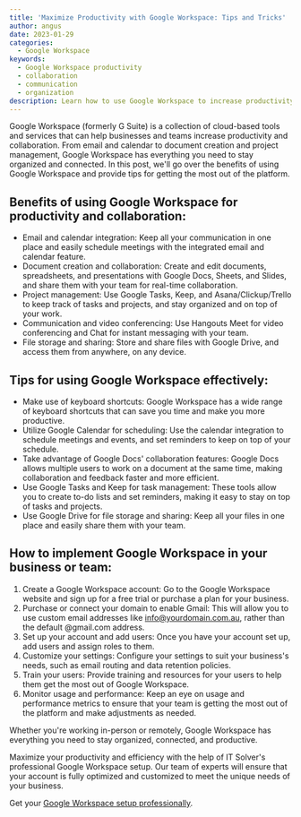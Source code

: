 ```yaml
---
title: 'Maximize Productivity with Google Workspace: Tips and Tricks'
author: angus
date: 2023-01-29
categories:
  - Google Workspace
keywords: 
  - Google Workspace productivity
  - collaboration
  - communication
  - organization
description: Learn how to use Google Workspace to increase productivity and collaboration for your business or team. Get tips and best practices for using the platform effectively.
---
```

Google Workspace (formerly G Suite) is a collection of cloud-based tools and services that can help businesses and teams increase productivity and collaboration. From email and calendar to document creation and project management, Google Workspace has everything you need to stay organized and connected. In this post, we'll go over the benefits of using Google Workspace and provide tips for getting the most out of the platform.

## Benefits of using Google Workspace for productivity and collaboration:

- Email and calendar integration: Keep all your communication in one place and easily schedule meetings with the integrated email and calendar feature.
- Document creation and collaboration: Create and edit documents, spreadsheets, and presentations with Google Docs, Sheets, and Slides, and share them with your team for real-time collaboration.
- Project management: Use Google Tasks, Keep, and Asana/Clickup/Trello to keep track of tasks and projects, and stay organized and on top of your work.
- Communication and video conferencing: Use Hangouts Meet for video conferencing and Chat for instant messaging with your team.
- File storage and sharing: Store and share files with Google Drive, and access them from anywhere, on any device.

## Tips for using Google Workspace effectively:

- Make use of keyboard shortcuts: Google Workspace has a wide range of keyboard shortcuts that can save you time and make you more productive.
- Utilize Google Calendar for scheduling: Use the calendar integration to schedule meetings and events, and set reminders to keep on top of your schedule.
- Take advantage of Google Docs' collaboration features: Google Docs allows multiple users to work on a document at the same time, making collaboration and feedback faster and more efficient.
- Use Google Tasks and Keep for task management: These tools allow you to create to-do lists and set reminders, making it easy to stay on top of tasks and projects.
- Use Google Drive for file storage and sharing: Keep all your files in one place and easily share them with your team.

## How to implement Google Workspace in your business or team:

1. Create a Google Workspace account: Go to the Google Workspace website and sign up for a free trial or purchase a plan for your business.
2. Purchase or connect your domain to enable Gmail: This will allow you to use custom email addresses like info@yourdomain.com.au, rather than the default @gmail.com address.
3. Set up your account and add users: Once you have your account set up, add users and assign roles to them.
4. Customize your settings: Configure your settings to suit your business's needs, such as email routing and data retention policies.
5. Train your users: Provide training and resources for your users to help them get the most out of Google Workspace.
6. Monitor usage and performance: Keep an eye on usage and performance metrics to ensure that your team is getting the most out of the platform and make adjustments as needed.

Whether you're working in-person or remotely, Google Workspace has everything you need to stay organized, connected, and productive.

Maximize your productivity and efficiency with the help of IT Solver's professional Google Workspace setup. Our team of experts will ensure that your account is fully optimized and customized to meet the unique needs of your business.

Get your [Google Workspace setup professionally](https://shop.itsolver.net/collections/business-basics/products/integrate-google-workspace-into-your-business).

